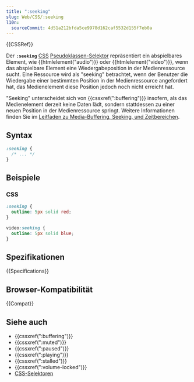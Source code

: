 ```yaml
---
title: ":seeking"
slug: Web/CSS/:seeking
l10n:
  sourceCommit: 4d51a212bfda5ce9978d162caf5532d155f7eb0a
---
```


{{CSSRef}}

Der **`:seeking`** [CSS](/de/docs/Web/CSS) [Pseudoklassen-Selektor](/de/docs/Web/CSS/Pseudo-classes) repräsentiert ein abspielbares Element, wie {{htmlelement("audio")}} oder {{htmlelement("video")}}, wenn das abspielbare Element eine Wiedergabeposition in der Medienressource sucht.
Eine Ressource wird als "seeking" betrachtet, wenn der Benutzer die Wiedergabe einer bestimmten Position in der Medienressource angefordert hat, das Medienelement diese Position jedoch noch nicht erreicht hat.

"Seeking" unterscheidet sich von {{cssxref(":buffering")}} insofern, als das Medienelement derzeit keine Daten lädt, sondern stattdessen zu einer neuen Position in der Medienressource springt.
Weitere Informationen finden Sie im [Leitfaden zu Media-Buffering, Seeking, und Zeitbereichen](/de/docs/Web/Media/Guides/Audio_and_video_delivery/buffering_seeking_time_ranges#seekable).

## Syntax

```css
:seeking {
  /* ... */
}
```

## Beispiele

### CSS

```css
:seeking {
  outline: 5px solid red;
}

video:seeking {
  outline: 5px solid blue;
}
```

## Spezifikationen

{{Specifications}}

## Browser-Kompatibilität

{{Compat}}

## Siehe auch

- {{cssxref(":buffering")}}
- {{cssxref(":muted")}}
- {{cssxref(":paused")}}
- {{cssxref(":playing")}}
- {{cssxref(":stalled")}}
- {{cssxref(":volume-locked")}}
- [CSS-Selektoren](/de/docs/Web/CSS/CSS_selectors)

